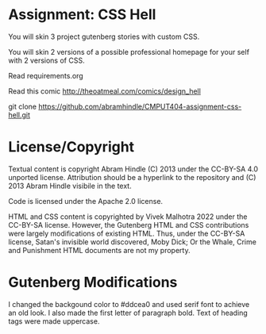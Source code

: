 # Assignment: CSS Hell

You will skin 3 project gutenberg stories with custom CSS.

You will skin 2 versions of a possible professional homepage for your
self with 2 versions of CSS.

Read requirements.org

Read this comic http://theoatmeal.com/comics/design_hell

git clone https://github.com/abramhindle/CMPUT404-assignment-css-hell.git

# License/Copyright

Textual content is copyright Abram Hindle (C) 2013 under the CC-BY-SA
4.0 unported license. Attribution should be a hyperlink to the
repository and (C) 2013 Abram Hindle visibile in the text.

Code is licensed under the Apache 2.0 license.

HTML and CSS content is copyrighted by Vivek Malhotra 2022 under the CC-BY-SA license. However, the Gutenberg HTML and CSS contributions were largely modifications of existing HTML. Thus, under the CC-BY-SA license, Satan's invisible world discovered, Moby Dick; Or the Whale, Crime and Punishment HTML documents are not my property.

# Gutenberg Modifications

I changed the backgound color to #ddcea0 and used serif font to achieve an old look.
I also made the first letter of paragraph bold. Text of heading tags were made uppercase.
